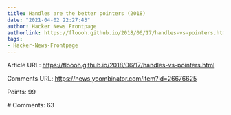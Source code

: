 ```yaml
---
title: Handles are the better pointers (2018)
date: "2021-04-02 22:27:43"
author: Hacker News Frontpage
authorlink: https://floooh.github.io/2018/06/17/handles-vs-pointers.html
tags:
- Hacker-News-Frontpage
---
```


<p>Article URL: <a href="https://floooh.github.io/2018/06/17/handles-vs-pointers.html">https://floooh.github.io/2018/06/17/handles-vs-pointers.html</a></p>
<p>Comments URL: <a href="https://news.ycombinator.com/item?id=26676625">https://news.ycombinator.com/item?id=26676625</a></p>
<p>Points: 99</p>
<p># Comments: 63</p>
